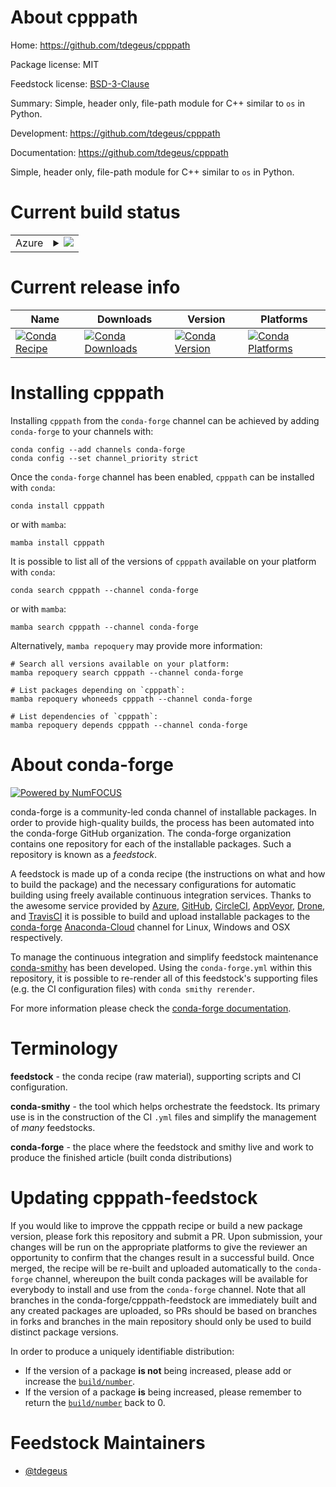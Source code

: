 About cpppath
=============

Home: https://github.com/tdegeus/cpppath

Package license: MIT

Feedstock license: [BSD-3-Clause](https://github.com/conda-forge/cpppath-feedstock/blob/main/LICENSE.txt)

Summary: Simple, header only, file-path module for C++ similar to `os` in Python.

Development: https://github.com/tdegeus/cpppath

Documentation: https://github.com/tdegeus/cpppath

Simple, header only, file-path module for C++ similar to `os` in Python.

Current build status
====================


<table>
    
  <tr>
    <td>Azure</td>
    <td>
      <details>
        <summary>
          <a href="https://dev.azure.com/conda-forge/feedstock-builds/_build/latest?definitionId=8532&branchName=main">
            <img src="https://dev.azure.com/conda-forge/feedstock-builds/_apis/build/status/cpppath-feedstock?branchName=main">
          </a>
        </summary>
        <table>
          <thead><tr><th>Variant</th><th>Status</th></tr></thead>
          <tbody><tr>
              <td>linux_64</td>
              <td>
                <a href="https://dev.azure.com/conda-forge/feedstock-builds/_build/latest?definitionId=8532&branchName=main">
                  <img src="https://dev.azure.com/conda-forge/feedstock-builds/_apis/build/status/cpppath-feedstock?branchName=main&jobName=linux&configuration=linux_64_" alt="variant">
                </a>
              </td>
            </tr><tr>
              <td>osx_64</td>
              <td>
                <a href="https://dev.azure.com/conda-forge/feedstock-builds/_build/latest?definitionId=8532&branchName=main">
                  <img src="https://dev.azure.com/conda-forge/feedstock-builds/_apis/build/status/cpppath-feedstock?branchName=main&jobName=osx&configuration=osx_64_" alt="variant">
                </a>
              </td>
            </tr><tr>
              <td>osx_arm64</td>
              <td>
                <a href="https://dev.azure.com/conda-forge/feedstock-builds/_build/latest?definitionId=8532&branchName=main">
                  <img src="https://dev.azure.com/conda-forge/feedstock-builds/_apis/build/status/cpppath-feedstock?branchName=main&jobName=osx&configuration=osx_arm64_" alt="variant">
                </a>
              </td>
            </tr><tr>
              <td>win_64</td>
              <td>
                <a href="https://dev.azure.com/conda-forge/feedstock-builds/_build/latest?definitionId=8532&branchName=main">
                  <img src="https://dev.azure.com/conda-forge/feedstock-builds/_apis/build/status/cpppath-feedstock?branchName=main&jobName=win&configuration=win_64_" alt="variant">
                </a>
              </td>
            </tr>
          </tbody>
        </table>
      </details>
    </td>
  </tr>
</table>

Current release info
====================

| Name | Downloads | Version | Platforms |
| --- | --- | --- | --- |
| [![Conda Recipe](https://img.shields.io/badge/recipe-cpppath-green.svg)](https://anaconda.org/conda-forge/cpppath) | [![Conda Downloads](https://img.shields.io/conda/dn/conda-forge/cpppath.svg)](https://anaconda.org/conda-forge/cpppath) | [![Conda Version](https://img.shields.io/conda/vn/conda-forge/cpppath.svg)](https://anaconda.org/conda-forge/cpppath) | [![Conda Platforms](https://img.shields.io/conda/pn/conda-forge/cpppath.svg)](https://anaconda.org/conda-forge/cpppath) |

Installing cpppath
==================

Installing `cpppath` from the `conda-forge` channel can be achieved by adding `conda-forge` to your channels with:

```
conda config --add channels conda-forge
conda config --set channel_priority strict
```

Once the `conda-forge` channel has been enabled, `cpppath` can be installed with `conda`:

```
conda install cpppath
```

or with `mamba`:

```
mamba install cpppath
```

It is possible to list all of the versions of `cpppath` available on your platform with `conda`:

```
conda search cpppath --channel conda-forge
```

or with `mamba`:

```
mamba search cpppath --channel conda-forge
```

Alternatively, `mamba repoquery` may provide more information:

```
# Search all versions available on your platform:
mamba repoquery search cpppath --channel conda-forge

# List packages depending on `cpppath`:
mamba repoquery whoneeds cpppath --channel conda-forge

# List dependencies of `cpppath`:
mamba repoquery depends cpppath --channel conda-forge
```


About conda-forge
=================

[![Powered by
NumFOCUS](https://img.shields.io/badge/powered%20by-NumFOCUS-orange.svg?style=flat&colorA=E1523D&colorB=007D8A)](https://numfocus.org)

conda-forge is a community-led conda channel of installable packages.
In order to provide high-quality builds, the process has been automated into the
conda-forge GitHub organization. The conda-forge organization contains one repository
for each of the installable packages. Such a repository is known as a *feedstock*.

A feedstock is made up of a conda recipe (the instructions on what and how to build
the package) and the necessary configurations for automatic building using freely
available continuous integration services. Thanks to the awesome service provided by
[Azure](https://azure.microsoft.com/en-us/services/devops/), [GitHub](https://github.com/),
[CircleCI](https://circleci.com/), [AppVeyor](https://www.appveyor.com/),
[Drone](https://cloud.drone.io/welcome), and [TravisCI](https://travis-ci.com/)
it is possible to build and upload installable packages to the
[conda-forge](https://anaconda.org/conda-forge) [Anaconda-Cloud](https://anaconda.org/)
channel for Linux, Windows and OSX respectively.

To manage the continuous integration and simplify feedstock maintenance
[conda-smithy](https://github.com/conda-forge/conda-smithy) has been developed.
Using the ``conda-forge.yml`` within this repository, it is possible to re-render all of
this feedstock's supporting files (e.g. the CI configuration files) with ``conda smithy rerender``.

For more information please check the [conda-forge documentation](https://conda-forge.org/docs/).

Terminology
===========

**feedstock** - the conda recipe (raw material), supporting scripts and CI configuration.

**conda-smithy** - the tool which helps orchestrate the feedstock.
                   Its primary use is in the construction of the CI ``.yml`` files
                   and simplify the management of *many* feedstocks.

**conda-forge** - the place where the feedstock and smithy live and work to
                  produce the finished article (built conda distributions)


Updating cpppath-feedstock
==========================

If you would like to improve the cpppath recipe or build a new
package version, please fork this repository and submit a PR. Upon submission,
your changes will be run on the appropriate platforms to give the reviewer an
opportunity to confirm that the changes result in a successful build. Once
merged, the recipe will be re-built and uploaded automatically to the
`conda-forge` channel, whereupon the built conda packages will be available for
everybody to install and use from the `conda-forge` channel.
Note that all branches in the conda-forge/cpppath-feedstock are
immediately built and any created packages are uploaded, so PRs should be based
on branches in forks and branches in the main repository should only be used to
build distinct package versions.

In order to produce a uniquely identifiable distribution:
 * If the version of a package **is not** being increased, please add or increase
   the [``build/number``](https://docs.conda.io/projects/conda-build/en/latest/resources/define-metadata.html#build-number-and-string).
 * If the version of a package **is** being increased, please remember to return
   the [``build/number``](https://docs.conda.io/projects/conda-build/en/latest/resources/define-metadata.html#build-number-and-string)
   back to 0.

Feedstock Maintainers
=====================

* [@tdegeus](https://github.com/tdegeus/)

